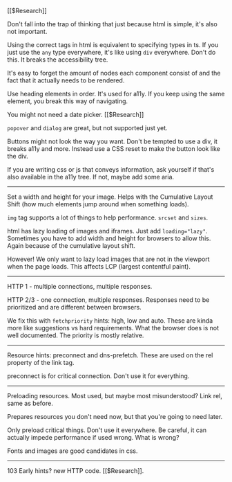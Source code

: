 [[$Research]]

Don't fall into the trap of thinking that just because html is simple, it's also not important.

Using the correct tags in html is equivalent to specifying types in ts. If you just use the `any` type everywhere, it's like using `div` everywhere. Don't do this. It breaks the accessibility tree.

It's easy to forget the amount of nodes each component consist of and the fact that it actually needs to be rendered.

Use heading elements in order. It's used for a11y. If you keep using the same element, you break this way of navigating.

You might not need a date picker. [[$Research]]

`popover` and `dialog` are great, but not supported just yet.

Buttons might not look the way you want. Don't be tempted to use a div, it breaks a11y and more. Instead use a CSS reset to make the button look like the div.

If you are writing css or js that conveys information, ask yourself if that's also available in the a11y tree. If not, maybe add some aria.

---

Set a width and height for your image. Helps with the Cumulative Layout Shift (how much elements jump around when something loads).

`img` tag supports a lot of things to help performance. `srcset` and `sizes`.

html has lazy loading of images and iframes. Just add `loading="lazy"`.  Sometimes you have to add width and height for browsers to allow this. Again because of the cumulative layout shift.

However! We only want to lazy load images that are not in the viewport when the page loads. This affects LCP (largest contentful paint).

---

HTTP 1 - multiple connections, multiple responses.

HTTP 2/3 - one connection, multiple responses. Responses need to be prioritized and are different between browsers.

We fix this with `fetchpriority` hints: high, low and auto. These are kinda more like suggestions vs hard requirements. What the browser does is not well documented. The priority is mostly relative.

---

Resource hints: preconnect and dns-prefetch. These are used on the rel property of the link tag.

preconnect is for critical connection. Don't use it for everything.

---

Preloading resources. Most used, but maybe most misunderstood? Link rel, same as before.

Prepares resources you don't need now, but that you're going to need later.

Only preload critical things. Don't use it everywhere. Be careful, it can actually impede performance if used wrong. What is wrong?

Fonts and images are good candidates in css. 

---

103 Early hints? new HTTP code. [[$Research]].







